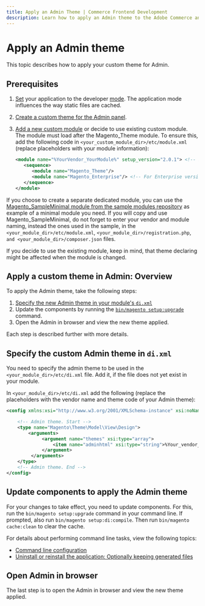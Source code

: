 ```yaml
---
title: Apply an Admin Theme | Commerce Frontend Development
description: Learn how to apply an Admin theme to the Adobe Commerce and Magento Open Source Admin user interfaces.
---
```


# Apply an Admin theme

This topic describes how to apply your custom theme for Admin.

## Prerequisites

1. [Set](https://experienceleague.adobe.com/docs/commerce-operations/configuration-guide/cli/set-mode.html) your application to the developer [mode](https://experienceleague.adobe.com/docs/commerce-operations/configuration-guide/setup/application-modes.html). The application mode influences the way static files are cached.
1. [Create a custom theme for the Admin panel](../themes/create-admin.md).
1. [Add a new custom module](https://developer.adobe.com/commerce/php/development/build/) or decide to use existing custom module. The module must load after the Magento_Theme module. To ensure this, add the following code in `<your_custom_module_dir>/etc/module.xml` (replace placeholders with your module information):

   ```xml
   <module name="%YourVendor_YourModule%" setup_version="2.0.1"> <!-- Example: "Magento_Backend" -->
      <sequence>
         <module name="Magento_Theme"/>
         <module name="Magento_Enterprise"/> <!-- For Enterprise versions only -->
      </sequence>
   </module>
   ```

<InlineAlert variant="info" slots="text"/>

If you choose to create a separate dedicated module, you can use the [Magento_SampleMinimal module from the sample modules repository](https://github.com/magento/magento2-samples/tree/master/sample-module-minimal) as example of a minimal module you need. If you will copy and use Magento_SampleMinimal, do not forget to enter your vendor and module naming, instead the ones used in the sample, in the `<your_module_dir>/etc/module.xml`, `<your_module_dir>/registration.php`, `and <your_module_dir>/composer.json` files.

If you decide to use the existing module, keep in mind, that theme declaring might be affected when the module is changed.

## Apply a custom theme in Admin: Overview

To apply the Admin theme, take the following steps:

1. [Specify the new Admin theme in your module's `di.xml`](#specify-the-custom-admin-theme-in-dixml)
1. Update the components by running the [`bin/magento setup:upgrade`](https://devdocs.magento.com/guides/v2.4/install-gde/install/cli/install-cli-uninstall.html#instgde-install-keep) command.
1. Open the Admin in browser and view the new theme applied.

Each step is described further with more details.

## Specify the custom Admin theme in `di.xml`

You need to specify the admin theme to be used in the `<your_module_dir>/etc/di.xml` file. Add it, if the file does not yet exist in your module.

In `<your_module_dir>/etc/di.xml` add the following (replace the placeholders with the vendor name and theme code of your Admin theme):

```xml
<config xmlns:xsi="http://www.w3.org/2001/XMLSchema-instance" xsi:noNamespaceSchemaLocation="urn:magento:framework:ObjectManager/etc/config.xsd">

    <!-- Admin theme. Start -->
    <type name="Magento\Theme\Model\View\Design">
        <arguments>
             <argument name="themes" xsi:type="array">
                 <item name="adminhtml" xsi:type="string">%Your_vendor_dir%/%your_theme_code%</item> <!-- Example: "Magento/backend" -->
             </argument>
         </arguments>
    </type>
    <!-- Admin theme. End -->
</config>
```

## Update components to apply the Admin theme

For your changes to take effect, you need to update components. For this,
run the `bin/magento setup:upgrade` command in your command line. If prompted, also run `bin/magento setup:di:compile`. Then run `bin/magento cache:clean` to clear the cache.

For details about performing command line tasks, view the following topics:

-  [Command line configuration](https://experienceleague.adobe.com/docs/commerce-operations/configuration-guide/cli/config-cli.html)
-  [Uninstall or reinstall the application: Optionally keeping generated files](https://devdocs.magento.com/guides/v2.4/install-gde/install/cli/install-cli-subcommands-db-upgr.html)

## Open Admin in browser

The last step is to open the Admin in browser and view the new theme applied.
